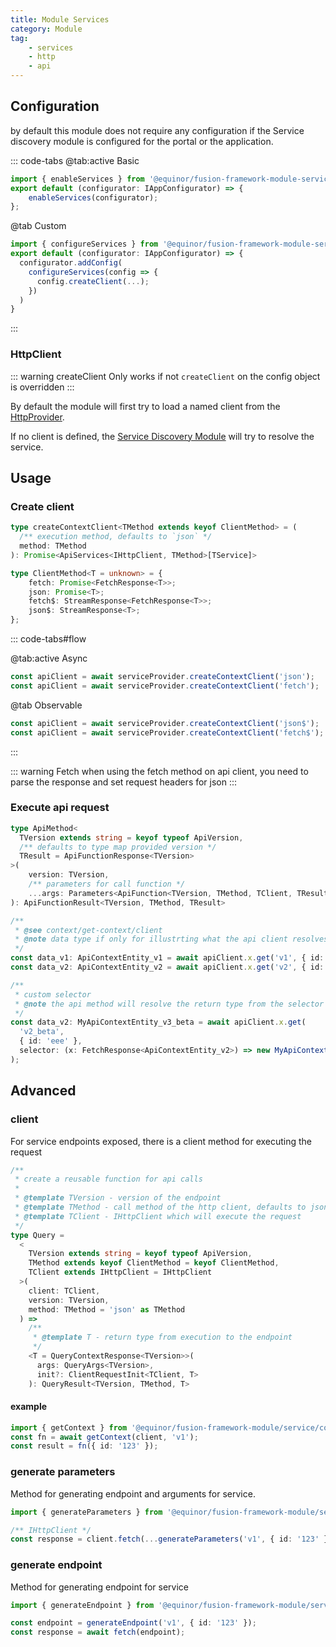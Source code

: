 ```yaml
---
title: Module Services
category: Module
tag:
    - services
    - http
    - api
---
```


<ModuleBadge module="module-services" />

## Configuration

by default this module does not require any configuration if the Service discovery module is configured for the portal or the application.

::: code-tabs
@tab:active Basic

```ts
import { enableServices } from '@equinor/fusion-framework-module-services';
export default (configurator: IAppConfigurator) => {
    enableServices(configurator);
};
```

@tab Custom

```ts
import { configureServices } from '@equinor/fusion-framework-module-services';
export default (configurator: IAppConfigurator) => {
  configurator.addConfig(
    configureServices(config => {
      config.createClient(...);
    })
  )
}
```

:::

### HttpClient

::: warning createClient
Only works if not `createClient` on the config object is overridden
:::

By default the module will first try to load a named client from the [HttpProvider](../http#configure).

If no client is defined, the [Service Discovery Module](../service-discovery) will try to resolve the service.

## Usage

### Create client

```ts
type createContextClient<TMethod extends keyof ClientMethod> = (
  /** execution method, defaults to `json` */
  method: TMethod
): Promise<ApiServices<IHttpClient, TMethod>[TService]>

type ClientMethod<T = unknown> = {
    fetch: Promise<FetchResponse<T>>;
    json: Promise<T>;
    fetch$: StreamResponse<FetchResponse<T>>;
    json$: StreamResponse<T>;
};
```

::: code-tabs#flow

@tab:active Async

```ts
const apiClient = await serviceProvider.createContextClient('json');
const apiClient = await serviceProvider.createContextClient('fetch');
```

@tab Observable

```ts
const apiClient = await serviceProvider.createContextClient('json$');
const apiClient = await serviceProvider.createContextClient('fetch$');
```

:::

::: warning Fetch
when using the fetch method on api client, you need to parse the response and set request headers for json
:::

### Execute api request

```ts
type ApiMethod<
  TVersion extends string = keyof typeof ApiVersion,
  /** defaults to type map provided version */
  TResult = ApiFunctionResponse<TVersion>
>(
    version: TVersion,
    /** parameters for call function */
    ...args: Parameters<ApiFunction<TVersion, TMethod, TClient, TResult>>
): ApiFunctionResult<TVersion, TMethod, TResult>

/**
 * @see context/get-context/client
 * @note data type if only for illustrting what the api client resolves the return type to be
 */
const data_v1: ApiContextEntity_v1 = await apiClient.x.get('v1', { id: 'eee' });
const data_v2: ApiContextEntity_v2 = await apiClient.x.get('v2', { id: 'eee' });

/**
 * custom selector
 * @note the api method will resolve the return type from the selector
 */
const data_v2: MyApiContextEntity_v3_beta = await apiClient.x.get(
  'v2_beta',
  { id: 'eee' },
  selector: (x: FetchResponse<ApiContextEntity_v2>) => new MyApiContextEntity_v3_beta(x)
);
```

## Advanced

### client

For service endpoints exposed, there is a client method for executing the request

```ts
/**
 * create a reusable function for api calls
 *
 * @template TVersion - version of the endpoint
 * @template TMethod - call method of the http client, defaults to json
 * @template TClient - IHttpClient which will execute the request
 */
type Query =
  <
    TVersion extends string = keyof typeof ApiVersion,
    TMethod extends keyof ClientMethod = keyof ClientMethod,
    TClient extends IHttpClient = IHttpClient
  >(
    client: TClient,
    version: TVersion,
    method: TMethod = 'json' as TMethod
  ) =>
    /**
     * @template T - return type from execution to the endpoint
     */
    <T = QueryContextResponse<TVersion>>(
      args: QueryArgs<TVersion>,
      init?: ClientRequestInit<TClient, T>
    ): QueryResult<TVersion, TMethod, T>
```

#### example

```ts
import { getContext } from '@equinor/fusion-framework-module/service/context/get';
const fn = await getContext(client, 'v1');
const result = fn({ id: '123' });
```

### generate parameters

Method for generating endpoint and arguments for service.

```ts
import { generateParameters } from '@equinor/fusion-framework-module/service/context/get';

/** IHttpClient */
const response = client.fetch(...generateParameters('v1', { id: '123' }));
```

### generate endpoint

Method for generating endpoint for service

```ts
import { generateEndpoint } from '@equinor/fusion-framework-module/service/context/get';

const endpoint = generateEndpoint('v1', { id: '123' });
const response = await fetch(endpoint);
```
